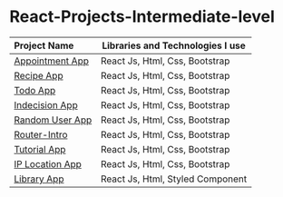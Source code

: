 # React-Projects-Intermediate-level

 Project Name       |Libraries and Technologies I use     
:-------------------------|-------------------------
[Appointment App](https://react-appointmentapp.vercel.app/)| React Js, Html, Css, Bootstrap
[Recipe App](https://react-foodrecipe-app.netlify.app)| React Js, Html, Css, Bootstrap
[Todo App](https://tod0-appp.vercel.app/)|React Js, Html, Css, Bootstrap
[Indecision App](https://react-indecision-project.vercel.app/)| React Js, Html, Css, Bootstrap
[Random User App](https://random-user-generator-app.vercel.app/)| React Js, Html, Css, Bootstrap
[Router-Intro](https://react-intro-routers.netlify.app/)| React Js, Html, Css, Bootstrap
[Tutorial App](https://tut0rial-app.vercel.app/)| React Js, Html, Css, Bootstrap
[IP Location App]()| React Js, Html, Css, Bootstrap
[Library App](https://lee-library.vercel.app/)| React Js, Html, Styled Component







